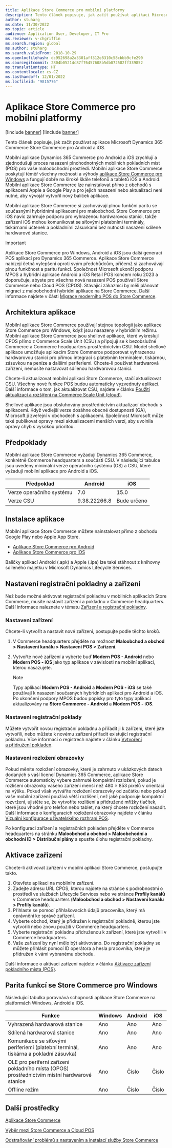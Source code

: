 ```yaml
---
title: Aplikace Store Commerce pro mobilní platformy
description: Tento článek popisuje, jak začít používat aplikaci Microsoft Dynamics 365 Commerce Store Commerce pro Android a iOS.
author: stuharg
ms.date: 11/30/2022
ms.topic: article
audience: Application User, Developer, IT Pro
ms.reviewer: v-chgriffin
ms.search.region: global
ms.author: stuharg
ms.search.validFrom: 2018-10-29
ms.openlocfilehash: dc952698a2a3301aff312e8310c58cbbb9cfe290
ms.sourcegitcommit: 2804b05214c87f76457608b5db072582ff339852
ms.translationtype: HT
ms.contentlocale: cs-CZ
ms.lasthandoff: 12/01/2022
ms.locfileid: "9815776"
---
```

# <a name="store-commerce-app-for-mobile-platforms"></a>Aplikace Store Commerce pro mobilní platformy

[!include [banner](../includes/banner.md)]
[!include [banner](../includes/preview-banner.md)]

Tento článek popisuje, jak začít používat aplikace Microsoft Dynamics 365 Commerce Store Commerce pro Android a iOS.

Mobilní aplikace Dynamics 365 Commerce pro Android a iOS zrychlují a zjednodušují proces nasazení plnohodnotných mobilních pokladních míst (POS) pro vaše maloobchodní prostředí. Mobilní aplikace Store Commerce poskytují téměř všechny možnosti a výhody [aplikace Store Commerce pro Windows](store-commerce.md) a fungují dobře na široké škále telefonů a tabletů iOS a Android. Mobilní aplikace Store Commerce lze nainstalovat přímo z obchodů s aplikacemi Apple a Google Play a pro jejich nasazení nebo aktualizaci není nutné, aby vývojář vytvořil nový balíček aplikace. 

Mobilní aplikace Store Commerce si zachovávají plnou funkční paritu se současnými hybridními aplikacemi pro maloobchod. Store Commerce pro iOS navíc zahrnuje podporu pro vyhrazenou hardwarovou stanici, takže zařízení iOS mohou komunikovat se síťovými platebními terminály, tiskárnami účtenek a pokladními zásuvkami bez nutnosti nasazení sdílené hardwarové stanice. 

> [!IMPORTANT]
> Aplikace Store Commerce pro Windows, Android a iOS jsou další generací POS aplikací pro Dynamics 365 Commerce. Aplikace Store Commerce nabízejí četná vylepšení oproti svým předchůdcům, přičemž si zachovávají plnou funkčnost a paritu funkcí. Společnost Microsoft ukončí podporu MPOS a hybridní aplikace Android a iOS Retail POS koncem roku 2023 a doporučuje, abyste pro všechna nová nasazení POS používali Store Commerce nebo Cloud POS (CPOS). Stávající zákazníci by měli plánovat migraci z maloobchodní hybridní aplikace na Store Commerce. Další informace najdete v části [Migrace moderního POS do Store Commerce](pos-extension/migrate-mpos-store-commerce.md). 

## <a name="app-architecture"></a>Architektura aplikace

Mobilní aplikace Store Commerce používají stejnou topologii jako aplikace Store Commerce pro Windows, když jsou nasazeny v hybridním režimu. Mobilní aplikace Store Commerce jsou shellové aplikace, které vykreslují CPOS přímo z Commerce Scale Unit (CSU) a připojují se k bezobslužné Commerce a Commerce headquarters prostřednictvím CSU. Model shellové aplikace umožňuje aplikacím Store Commerce podporovat vyhrazenou hardwarovou stanici pro přímou integraci s platebním terminálem, tiskárnou, zásuvkou na peníze a dalšími periferiemi. Chcete-li používat hardwarová zařízení, nemusíte nastavovat sdílenou hardwarovou stanici. 

Chcete-li aktualizovat mobilní aplikaci Store Commerce, stačí aktualizovat CSU. Všechny nové funkce POS budou automaticky vyzvednuty aplikací. Další informace o tom, jak aktualizovat CSU, najdete v článku [Použití aktualizací a rozšíření na Commerce Scale Unit (cloud)](../../fin-ops-core/dev-itpro/deployment/update-retail-channel.md).

Shellové aplikace jsou obsluhovány prostřednictvím aktualizací obchodu s aplikacemi. Když vedlejší verze dosáhne obecné dostupnosti (GA), Microsoft ji zveřejní v obchodech s aplikacemi. Společnost Microsoft může také publikovat opravy mezi aktualizacemi menších verzí, aby uvolnila opravy chyb s vysokou prioritou.

## <a name="prerequisites"></a>Předpoklady

Mobilní aplikace Store Commerce vyžadují Dynamics 365 Commerce, konkrétně Commerce headquarters a součásti CSU. V následující tabulce jsou uvedeny minimální verze operačního systému (OS) a CSU, které vyžadují mobilní aplikace pro Android a iOS. 

| Předpoklad | Android      | iOS  |
| ------------ | ------------ | ---- |
| Verze operačního systému   | 7.0          | 15.0 |
| Verze CSU  | 9.38.22266.8 | Bude určeno  |

## <a name="install-the-app"></a>Instalace aplikace

Mobilní aplikace Store Commerce můžete nainstalovat přímo z obchodu Google Play nebo Apple App Store. 

- [Aplikace Store Commerce pro Android](https://aka.ms/storecommerceandroid)
- [Aplikace Store Commerce pro iOS](https://aka.ms/storecommerceios)

Balíčky aplikací Android (.apk) a Apple (.ipa) lze také stáhnout z knihovny sdíleného majetku v Microsoft Dynamics Lifecycle Services. 

## <a name="device-and-register-setup"></a>Nastavení registrační pokladny a zařízení

Než bude možné aktivovat registrační pokladnu v mobilních aplikacích Store Commerce, musíte nastavit zařízení a pokladnu v Commerce headquarters. Další informace naleznete v tématu [Zařízení a registrační pokladny](../implementation-considerations-devices.md). 

### <a name="device-setup"></a>Nastavení zařízení

Chcete-li vytvořit a nastavit nové zařízení, postupujte podle těchto kroků.

1. V Commerce headquarters přejděte na možnost **Maloobchod a obchod \> Nastavení kanálu \> Nastavení POS \> Zařízení**. 
1. Vytvořte nové zařízení a vyberte buď **Modern POS - Android** nebo **Modern POS - iOS** jako typ aplikace v závislosti na mobilní aplikaci, kterou nasazujete. 

    > [!NOTE] 
    > Typy aplikací **Modern POS - Android** a **Modern POS - iOS** se také používají k nasazení současných hybridních aplikací pro Android a iOS. Po ukončení podpory MPOS budou popisky pro tyto typy aplikací aktualizovány na **Store Commerce - Android** a **Modern POS - iOS**. 

### <a name="register-setup"></a>Nastavení registrační poklady

Můžete vytvořit novou registrační pokladnu a přiřadit ji k zařízení, které jste vytvořili, nebo můžete k novému zařízení přiřadit existující registrační pokladnu. Více informací o registrech najdete v článku [Vytvoření a přidružení pokladen](../tasks/create-associate-registers.md).

### <a name="screen-layout-setup"></a>Nastavení rozložení obrazovky

Pokud měníte rozložení obrazovky, které je zahrnuto v ukázkových datech dodaných s vaší licencí Dynamics 365 Commerce, aplikace Store Commerce automaticky vybere zahrnuté kompaktní rozložení, pokud je rozlišení obrazovky vašeho zařízení menší než 480 &times; 853 pixelů v orientaci na výšku. Pokud však vytváříte rozložení obrazovky od začátku nebo pokud vaše mobilní zařízení používá větší rozlišení, než jaké podporuje kompaktní rozvržení, ujistěte se, že vytvoříte rozlišení a přidružené mřížky tlačítek, které jsou vhodné pro telefon nebo tablet, na který chcete rozložení nasadit. Další informace o konfiguracích rozložení obrazovky najdete v článku [Vizuální konfigurace uživatelského rozhraní POS](../pos-screen-layouts.md). 

Po konfiguraci zařízení a registračních pokladen přejděte v Commerce headquarters na stránku **Maloobchod a obchod \> Maloobchodní a obchodní ID \> Distribuční plány** a spusťte úlohu registrační pokladny.

## <a name="activate-a-device"></a>Aktivace zařízení

Chcete-li aktivovat zařízení v mobilní aplikaci Store Commerce, postupujte takto.

1. Otevřete aplikaci na mobilním zařízení.
1. Zadejte adresu URL CPOS, kterou najdete na stránce s podrobnostmi o prostředí ve službách Lifecycle Services nebo ve stránce **Profily kanálů** v Commerce headquarters (**Maloobchod a obchod \> Nastavení kanálu \> Profily kanálů**).
1. Přihlaste se pomocí přihlašovacích údajů pracovníka, který má oprávnění ke správě zařízení.
1. Vyberte obchod, který je přidružen k registrační pokladně, kterou jste vytvořili nebo znovu použili v Commerce headquarters.
1. Vyberte registrační pokladnu přidruženou k zařízení, které jste vytvořili v Commerce headquarters.
1. Vaše zařízení by nyní mělo být aktivováno. Do registrační pokladny se můžete přihlásit pomocí ID operátora a hesla pracovníka, který je přidružen k vámi vybranému obchodu. 

Další informace o aktivaci zařízení najdete v článku [Aktivace zařízení pokladního místa (POS)](retail-device-activation.md#activate-a-modern-pos-or-cloud-pos-device-by-using-guided-activation).

## <a name="feature-parity-with-store-commerce-for-windows"></a>Parita funkcí se Store Commerce pro Windows

Následující tabulka porovnává schopnosti aplikace Store Commerce na platformách Windows, Android a iOS.

| Funkce                                                                               | Windows | Android | iOS |
| ------------------------------------------------------------------------------------- | ------- | ------- | --- |
| Vyhrazená hardwarová stanice                                                            | Ano     | Ano     | Ano |
| Sdílená hardwarová stanice                                                               | Ano     | Ano     | Ano |
| Komunikace se síťovými periferiemi (platební terminál, tiskárna a pokladní zásuvka) | Ano     | Ano     | Ano |
| OLE pro periferní zařízení pokladního místa (OPOS) prostřednictvím místní hardwarové stanice             | Ano     | Číslo      | Číslo  |
| Offline režim                                                                          | Ano     | Číslo      | Číslo  |

## <a name="additional-resources"></a>Další prostředky

[Aplikace Store Commerce](store-commerce.md)

[Výběr mezi Store Commerce a Cloud POS](../mpos-or-cpos.md)

[Odstraňování problémů s nastavením a instalací služby Store Commerce](../troubleshoot/store-commerce-setup-installation.md)
